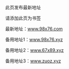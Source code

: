 此页发布最新地址

请添加此页为书签

最新地址：www.98x76.com

备用地址1：www.98x76.xyz

备用地址2：www.67x89.xyz

备用地址3：www.zuoz.xyz


